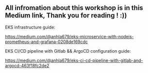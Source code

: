 ## All infromation about this workshop is in this Medium link, Thank you for reading ! :))

EKS infrastructure guide:

https://medium.com/@anhla679/eks-microservice-with-nodejs-prometheus-and-grafana-0208de169cdc

EKS CI/CD pipeline with Gitlab && ArgoCD configuration guide:

https://medium.com/@anhla679/eks-ci-cd-pipeline-with-gitlab-and-argocd-463f18fc2de2
